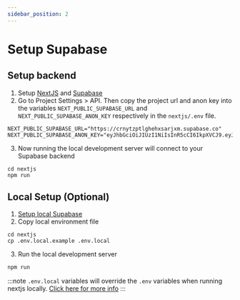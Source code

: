```yaml
---
sidebar_position: 2
---
```

# Setup Supabase
## Setup backend
1. Setup [NextJS](quickstart.md) and [Supabase](../supabase/README.md)
2. Go to Project Settings > API. Then copy the project url and anon key into the variables `NEXT_PUBLIC_SUPABASE_URL` and `NEXT_PUBLIC_SUPABASE_ANON_KEY` respectively in the `nextjs/.env` file.
```
NEXT_PUBLIC_SUPABASE_URL="https://crnytzptlghehxsarjxm.supabase.co"
NEXT_PUBLIC_SUPABASE_ANON_KEY="eyJhbGciOiJIUzI1NiIsInR5cCI6IkpXVCJ9.eyJpc3MiOiJzdXBhYmFzZSIsInJlZiI6ImNybnl0enB0bGdoZWh4c2FyanhtIiwicm9sZSI6ImFub24iLCJpYXQiOjE3MDkyMjQxNjgsImV4cCI6MjAyNDgwMDE2OH0.UW1dHRt4hGF6uCdPXimxv0Ggwq5uJ1WoQuCZ1_ixmCU"
```
3. Now running the local development server will connect to your Supabase backend
```
cd nextjs
npm run
```


## Local Setup (Optional)
1. [Setup local Supabase](../supabase/local-development/pull-changes.md#setup)
2. Copy local environment file
```
cd nextjs
cp .env.local.example .env.local
```
3. Run the local development server
```bash
npm run
```
:::note
`.env.local` variables will override the `.env` variables when running nextjs locally. [Click here for more info](https://nextjs.org/docs/pages/building-your-application/configuring/environment-variables#default-environment-variables)
:::
